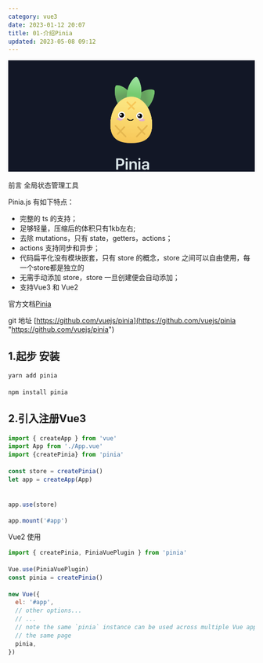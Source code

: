 ```yaml
---
category: vue3
date: 2023-01-12 20:07
title: 01-介绍Pinia
updated: 2023-05-08 09:12
---
```


![](./_images/image-2023-01-12_20-08-17-554-01-介绍Pinia.png)

前言 全局状态管理工具

Pinia.js 有如下特点：

- 完整的 ts 的支持；
- 足够轻量，压缩后的体积只有1kb左右;
- 去除 mutations，只有 state，getters，actions；
- actions 支持同步和异步；
- 代码扁平化没有模块嵌套，只有 store 的概念，store 之间可以自由使用，每一个store都是独立的
- 无需手动添加 store，store 一旦创建便会自动添加；
- 支持Vue3 和 Vue2

官方文档[Pinia](https://pinia.vuejs.org/ "Pinia")

git 地址 [https://github.com/vuejs/pinia](https://github.com/vuejs/pinia "https://github.com/vuejs/pinia")

## 1.起步 安装

```sh
yarn add pinia
 
npm install pinia
```

## 2.引入注册Vue3

```ts
import { createApp } from 'vue'
import App from './App.vue'
import {createPinia} from 'pinia'
 
const store = createPinia()
let app = createApp(App)
 
 
app.use(store)
 
app.mount('#app')
```

Vue2 使用

```js
import { createPinia, PiniaVuePlugin } from 'pinia'
 
Vue.use(PiniaVuePlugin)
const pinia = createPinia()
 
new Vue({
  el: '#app',
  // other options...
  // ...
  // note the same `pinia` instance can be used across multiple Vue apps on
  // the same page
  pinia,
})
```